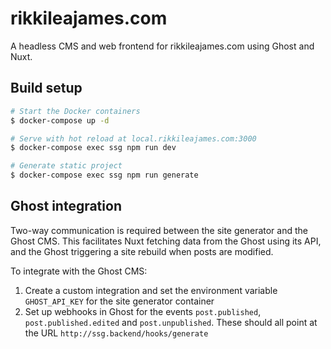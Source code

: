 # rikkileajames.com

A headless CMS and web frontend for rikkileajames.com using Ghost and Nuxt.

## Build setup

``` bash
# Start the Docker containers
$ docker-compose up -d

# Serve with hot reload at local.rikkileajames.com:3000
$ docker-compose exec ssg npm run dev

# Generate static project
$ docker-compose exec ssg npm run generate
```

## Ghost integration

Two-way communication is required between the site generator and the Ghost CMS. This facilitates Nuxt fetching data from the Ghost using its API, and the Ghost triggering a site rebuild when posts are modified.

To integrate with the Ghost CMS:

1. Create a custom integration and set the environment variable `GHOST_API_KEY` for the site generator container
2. Set up webhooks in Ghost for the events `post.published`, `post.published.edited` and `post.unpublished`. These should all point at the URL `http://ssg.backend/hooks/generate`
